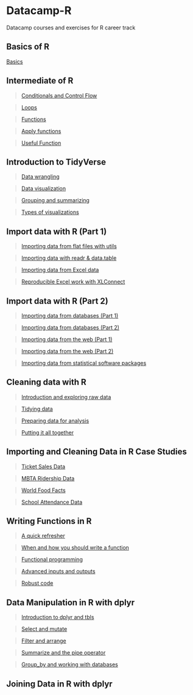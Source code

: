 # Datacamp-R
Datacamp courses and exercises for R career track

## Basics of R  
[Basics](https://guigui351.github.io/Datacamp-R/1%20-%20Basics/1_-_Basics.html)  

## Intermediate of R  
> [Conditionals and Control Flow](https://guigui351.github.io/Datacamp-R/2%20-%20Intermediate/ch1_-_Conditionals_and_Control_Flow.html)

> [Loops](https://guigui351.github.io/Datacamp-R/2%20-%20Intermediate/ch2_-_Loops.html)  

> [Functions](https://guigui351.github.io/Datacamp-R/2%20-%20Intermediate/ch3_-_Functions.html)  

> [Apply functions](https://guigui351.github.io/Datacamp-R/2%20-%20Intermediate/ch4_-_lapply.html)  

> [Useful Function](https://guigui351.github.io/Datacamp-R/2%20-%20Intermediate/ch5_-_Useful_functions.html)  

## Introduction to TidyVerse

> [Data wrangling](https://guigui351.github.io/Datacamp-R/3%20-%20Introduction%20to%20the%20Tidyverse/ch1_-_Data_wrangling.html)  

> [Data visualization](https://guigui351.github.io/Datacamp-R/3%20-%20Introduction%20to%20the%20Tidyverse/ch2_-_Data_visualization.html)  

> [Grouping and summarizing](https://guigui351.github.io/Datacamp-R/3%20-%20Introduction%20to%20the%20Tidyverse/ch3_-_Grouping_and_summarizing.html)  

> [Types of visualizations](https://guigui351.github.io/Datacamp-R/3%20-%20Introduction%20to%20the%20Tidyverse/ch4_-_Types_of_visualizations.html)  

## Import data with R (Part 1)

> [Importing data from flat files with utils](https://guigui351.github.io/Datacamp-R/4%20-%20Importing%20Data%20in%20R%20(Part%201)/ch1_-_Flat_files_with_utils.html)  

> [Importing data with readr & data.table](https://guigui351.github.io/Datacamp-R/4%20-%20Importing%20Data%20in%20R%20(Part%201)/ch2_-_readr_and_data.table.html) 

> [Importing data from Excel data](https://guigui351.github.io/Datacamp-R/4%20-%20Importing%20Data%20in%20R%20(Part%201)/ch3_-_Excel_data.html)  

> [Reproducible Excel work with XLConnect](https://guigui351.github.io/Datacamp-R/4%20-%20Importing%20Data%20in%20R%20(Part%201)/ch4_-_XLConnect.html) 
  
  
## Import data with R (Part 2)

> [Importing data from databases (Part 1)
](https://guigui351.github.io/Datacamp-R/5%20-%20Importing%20Data%20in%20R%20(Part%202)/ch1_-_Databases1.html)  

> [Importing data from databases (Part 2) ](https://guigui351.github.io/Datacamp-R/5%20-%20Importing%20Data%20in%20R%20(Part%202)/ch2_-_Databases2.html) 

> [Importing data from the web (Part 1)](https://guigui351.github.io/Datacamp-R/5%20-%20Importing%20Data%20in%20R%20(Part%202)/ch3_-_Data_Web1.html)  

> [Importing data from the web (Part 2)](https://guigui351.github.io/Datacamp-R/5%20-%20Importing%20Data%20in%20R%20(Part%202)/ch4_-_Data_Web2.html)  

> [Importing data from statistical software packages](https://guigui351.github.io/Datacamp-R/5%20-%20Importing%20Data%20in%20R%20(Part%202)/ch5_-_Statistical_software.html)  


## Cleaning data with R  

> [Introduction and exploring raw data](https://guigui351.github.io/Datacamp-R/6%20-%20Cleaning%20Data%20in%20R/ch1_-_Exploring_raw_data.html)  

> [Tidying data](https://guigui351.github.io/Datacamp-R/6%20-%20Cleaning%20Data%20in%20R/ch2_-_Tidying_data.html)  

> [Preparing data for analysis](https://guigui351.github.io/Datacamp-R/6%20-%20Cleaning%20Data%20in%20R/ch3_-_Preparing_data.html)  

> [Putting it all together](https://guigui351.github.io/Datacamp-R/6%20-%20Cleaning%20Data%20in%20R/ch4_-_Your_turn.html)  


## Importing and Cleaning Data in R Case Studies 

> [Ticket Sales Data](https://guigui351.github.io/Datacamp-R/7%20-%20Importing%20and%20Cleaning%20Data%20in%20R%20Case%20Studies/ch1_-_Ticket_Sales_Data.html)  

> [MBTA Ridership Data](https://guigui351.github.io/Datacamp-R/7%20-%20Importing%20and%20Cleaning%20Data%20in%20R%20Case%20Studies/ch2_-_MBTA_Ridership_Data.html) 

> [World Food Facts](https://guigui351.github.io/Datacamp-R/7%20-%20Importing%20and%20Cleaning%20Data%20in%20R%20Case%20Studies/ch3_-_World_Food_Facts.html)  

> [School Attendance Data](https://guigui351.github.io/Datacamp-R/7%20-%20Importing%20and%20Cleaning%20Data%20in%20R%20Case%20Studies/ch4_-_School_Attendance_Data.html) 


## Writing Functions in R  

> [A quick refresher](https://guigui351.github.io/Datacamp-R/8%20-%20Writing%20Functions%20in%20R/ch1_-_A_quick_refresher.html) 

> [When and how you should write a function](https://guigui351.github.io/Datacamp-R/8%20-%20Writing%20Functions%20in%20R/ch2_-_When_and_how_you_should_write_a_function.html)

> [Functional programming](https://guigui351.github.io/Datacamp-R/8%20-%20Writing%20Functions%20in%20R/ch3_-_Functional_programming.html)

> [Advanced inputs and outputs](https://guigui351.github.io/Datacamp-R/8%20-%20Writing%20Functions%20in%20R/ch4_-_Advanced_inputs_and_outputs.html)

> [Robust code](https://guigui351.github.io/Datacamp-R/8%20-%20Writing%20Functions%20in%20R/ch5_-_Robust_code.html)


## Data Manipulation in R with dplyr  

> [Introduction to dplyr and tbls](https://guigui351.github.io/Datacamp-R/9%20-%20Data%20Manipulation%20in%20R%20with%20dplyr/ch1_-_Introduction_to_dplyr_and_tbls.html)  

> [Select and mutate](https://guigui351.github.io/Datacamp-R/9%20-%20Data%20Manipulation%20in%20R%20with%20dplyr/ch2_-_Select_and_mutate.html)  

> [Filter and arrange](https://guigui351.github.io/Datacamp-R/9%20-%20Data%20Manipulation%20in%20R%20with%20dplyr/ch3_-_Filter_and_arrange.html)  

> [Summarize and the pipe operator](https://guigui351.github.io/Datacamp-R/9%20-%20Data%20Manipulation%20in%20R%20with%20dplyr/ch4_-_Summarize_and_the_pipe_operator.html)  

> [Group_by and working with databases](https://guigui351.github.io/Datacamp-R/9%20-%20Data%20Manipulation%20in%20R%20with%20dplyr/ch5_-_Group_by_and_working_with_databases.html)  


## Joining Data in R with dplyr    
